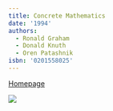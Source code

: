 ```yaml
---
title: Concrete Mathematics
date: '1994'
authors:
  - Ronald Graham
  - Donald Knuth
  - Oren Patashnik
isbn: '0201558025'
---
```

[Homepage](http://www-cs-faculty.stanford.edu/~uno/gkp.html)

![](/media/books/concrete.jpg)

